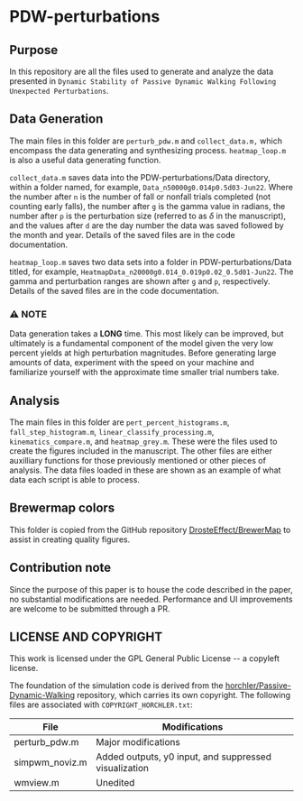 # PDW-perturbations

## Purpose
In this repository are all the files used to generate and analyze the data 
presented in `Dynamic Stability of Passive Dynamic Walking Following Unexpected Perturbations`. 

## Data Generation 
The main files in this folder are `perturb_pdw.m` and `collect_data.m,` which 
encompass the data generating and synthesizing process. `heatmap_loop.m`
is also a useful data generating function.

`collect_data.m` saves data into the 
PDW-perturbations/Data directory, within a folder named, for example,
`Data_n50000g0.014p0.5d03-Jun22`. Where the number after `n` is the number
of fall or nonfall trials completed (not counting early falls), the number 
after `g` is the gamma value in radians, the number after `p` is 
the perturbation size (referred to as $\delta$ in the manuscript), and the
values after `d` are the day number the data was saved followed by the month and year.
Details of the saved files are in the code documentation.

`heatmap_loop.m` saves two data sets into a folder in PDW-perturbations/Data
titled, for example, `HeatmapData_n20000g0.014_0.019p0.02_0.5d01-Jun22`.
The gamma and perturbation ranges are shown after `g` and `p`, respectively.
Details of the saved files are in the code documentation.

### :warning: NOTE
Data generation takes a **LONG** time. This most likely can be improved, 
but ultimately is a fundamental component of the model given the very low percent yields
at high perturbation magnitudes. Before generating large amounts of data, 
experiment with the speed on your machine and familiarize yourself with the approximate time
smaller trial numbers take. 

## Analysis
The main files in this folder are `pert_percent_histograms.m`,
 `fall_step_histogram.m`, `linear_classify_processing.m`,
 `kinematics_compare.m`, and `heatmap_grey.m`. 
These were the files used to create the figures included in the manuscript. 
The other files are either auxilliary functions for those previously mentioned
or other pieces of analysis. The data files loaded in these are shown as an example of
what data each script is able to process.

## Brewermap colors
This folder is copied from the GitHub repository [DrosteEffect/BrewerMap](https://github.com/DrosteEffect/BrewerMap) to assist in creating quality figures.

## Contribution note
Since the purpose of this paper is to house the code described in the paper, no substantial modifications are needed. 
Performance and UI improvements are welcome to be submitted through a PR.

## LICENSE AND COPYRIGHT
This work is licensed under the GPL General Public License -- a copyleft license. 

The foundation of the simulation code is derived from the [horchler/Passive-Dynamic-Walking](https://github.com/horchler/Passive-Dynamic-Walking) repository, which carries its own copyright.
The following files are associated with `COPYRIGHT_HORCHLER.txt`:

| File | Modifications |
| ---- | ------------- |
| perturb_pdw.m | Major modifications |
| simpwm_noviz.m | Added outputs, y0 input, and suppressed visualization |
| wmview.m | Unedited |
